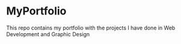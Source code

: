 # MyPortfolio
This repo contains my portfolio with the projects I have done in Web Development and Graphic Design
